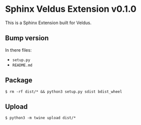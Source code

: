 # Sphinx Veldus Extension v0.1.0

This is a Sphinx Extension built for Veldus.

## Bump version

In there files:

- `setup.py`
- `README.md`

## Package

`$ rm -rf dist/* && python3 setup.py sdist bdist_wheel`

## Upload

`$ python3 -m twine upload dist/*`